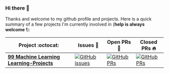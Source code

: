 ### Hi there 👋

Thanks and welcome to my github profile and projects. Here is a quick summary of a few projects I'm currently involved in (**help is always welcome !**):


|      Project :octocat:   |     Issues :bug:   | Open PRs :bell:  | Closed PRs :fire:  |
|-------------|-------------------|---|---|
| [**99 Machine Learning Learning-Projects**](https://github.com//gimseng/99-ML-Learning-Projects/) | [![GitHub issues](https://img.shields.io/github/issues/gimseng/99-ML-Learning-Projects?color=green&logo=github&style=flat)](https://github.com//gimseng/99-ML-Learning-Projects/issues)| [![GitHub PRs](https://img.shields.io/github/issues-pr/gimseng/99-ML-Learning-Projects?style=flat&logo=github)](https://github.com/gimseng/99-ML-Learning-Projects/pulls) | [![GitHub PRs](https://img.shields.io/github/issues-pr-closed/gimseng/99-ML-Learning-Projects?style=flat&color=critical&logo=github)](https://github.com/gimseng/99-ML-Learning-Projects/pulls?q=is%3Apr+is%3Aclosed)  |




<!--
Here are some ideas to get you started:

- 🔭 I’m currently working on ...
- 🌱 I’m currently learning ...
- 👯 I’m looking to collaborate on ...
- 🤔 I’m looking for help with ...
- 💬 Ask me about ...
- 📫 How to reach me: ...
- 😄 Pronouns: ...
- ⚡ Fun fact: ...

-->

